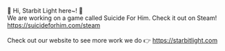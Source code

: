 👋 Hi, Starbit Light here~! 🌠
<br>We are working on a game called Suicide For Him. Check it out on Steam!
<br>https://suicideforhim.com/steam
<br><br> Check out our website to see more work we do 👉 https://starbitlight.com

<!---
StarbitLight/StarbitLight is a ✨ special ✨ repository because its `README.md` (this file) appears on your GitHub profile.
You can click the Preview link to take a look at your changes.
--->
